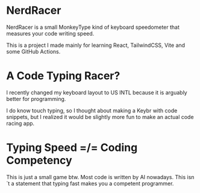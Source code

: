 # NerdRacer

NerdRacer is a small MonkeyType kind of keyboard speedometer that measures your code writing speed.

This is a project I made mainly for learning React, TailwindCSS, Vite and some GitHub Actions.

# A Code Typing Racer?

I recently changed my keyboard layout to US INTL because it is arguably better for programming.

I do know touch typing, so I thought about making a Keybr with code snippets, but I realized it would be slightly more fun to make an actual code racing app.

# Typing Speed =/= Coding Competency

This is just a small game btw. Most code is written by AI nowadays. This isn´t a statement that typing fast makes you a competent programmer.